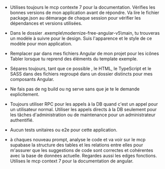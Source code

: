 - Utilises toujours le mcp contexte 7 pour la documentation. Vérifies les bonnes versions de mon application avant de répondre. Va lire le fichier package.json au démarage de chaque session pour vérifier les dépendances et versions utilisées.

- Dans le dossier .exemple\modernize-free-angular-v5\main, tu trouveras un modèle à suivre pour le design. Suis l'apparence et le style de ce modèle pour mon application.

- Remplacer <i-tabler> par <ng-icon> dans mes fichiers Angular de mon projet pour les icônes Tabler lorsque tu reprend des éléments du template exemple.

- Sépares toujours, tant que ce possible , le HTML, le TypeScript et le SASS dans des fichiers regroupé dans un dossier distincts pour mes composants Angular.

- Ne fais pas de ng build ou ng serve sans que je te le demande explicitement.

- Toujours utiliser RPC pour les appels à la DB quand c'est un appel pour un utilisateur normal. Utiliser les appels directs à la DB seulement pour les tâches d'administration ou de maintenance pour un administrateur authentifié.

- Aucun tests unitaires ou e2e pour cette application.

- à chaques nouveau prompt, analyse le code et va voir sur le mcp supabase la structure des tables et les relations entre elles pour m'assurer que les suggestions de code sont correctes et cohérentes avec la base de données actuelle. Regardes aussi les edges fonctions. Utilises le mcp context 7 pour la documentation de angular.